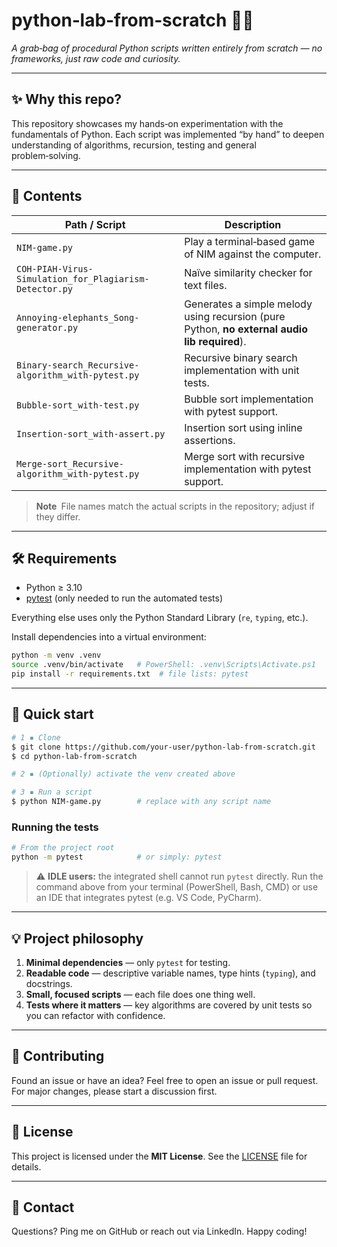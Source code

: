 # python‑lab‑from‑scratch 🧪🐍

*A grab‑bag of procedural Python scripts written entirely from scratch — no frameworks, just raw code and curiosity.*

---

## ✨ Why this repo?

This repository showcases my hands‑on experimentation with the fundamentals of Python. Each script was implemented “by hand” to deepen understanding of algorithms, recursion, testing and general problem‑solving.

---

## 📂 Contents

| Path / Script                                          | Description                                                                                  |
| ------------------------------------------------------ | -------------------------------------------------------------------------------------------- |
| `NIM-game.py`                                          | Play a terminal‑based game of NIM against the computer.                                      |
| `COH-PIAH-Virus-Simulation_for_Plagiarism-Detector.py` | Naïve similarity checker for text files.                                                     |
| `Annoying-elephants_Song-generator.py`                 | Generates a simple melody using recursion (pure Python, **no external audio lib required**). |
| `Binary-search_Recursive-algorithm_with-pytest.py`     | Recursive binary search implementation with unit tests.                                      |
| `Bubble-sort_with-test.py`                             | Bubble sort implementation with pytest support.                                              |
| `Insertion-sort_with-assert.py`                        | Insertion sort using inline assertions.                                                      |
| `Merge-sort_Recursive-algorithm_with-pytest.py`        | Merge sort with recursive implementation with pytest support.                                         |

> **Note** File names match the actual scripts in the repository; adjust if they differ.

---

## 🛠️ Requirements

* Python ≥ 3.10
* [pytest](https://pytest.org/) (only needed to run the automated tests)

Everything else uses only the Python Standard Library (`re`, `typing`, etc.).

Install dependencies into a virtual environment:

```bash
python -m venv .venv
source .venv/bin/activate   # PowerShell: .venv\Scripts\Activate.ps1
pip install -r requirements.txt  # file lists: pytest
```

---

## 🚀 Quick start

```bash
# 1 ▪ Clone
$ git clone https://github.com/your‑user/python‑lab‑from‑scratch.git
$ cd python‑lab‑from‑scratch

# 2 ▪ (Optionally) activate the venv created above

# 3 ▪ Run a script
$ python NIM-game.py        # replace with any script name
```

### Running the tests

```bash
# From the project root
python -m pytest            # or simply: pytest
```

> ⚠️ **IDLE users:** the integrated shell cannot run `pytest` directly. Run the command above from your terminal (PowerShell, Bash, CMD) or use an IDE that integrates pytest (e.g. VS Code, PyCharm).

---

## 💡 Project philosophy

1. **Minimal dependencies** — only `pytest` for testing.
2. **Readable code** — descriptive variable names, type hints (`typing`), and docstrings.
3. **Small, focused scripts** — each file does one thing well.
4. **Tests where it matters** — key algorithms are covered by unit tests so you can refactor with confidence.

---

## 🤝 Contributing

Found an issue or have an idea? Feel free to open an issue or pull request. For major changes, please start a discussion first.

---

## 📄 License

This project is licensed under the **MIT License**. See the [LICENSE](LICENSE) file for details.

---

## 📣 Contact

Questions? Ping me on GitHub or reach out via LinkedIn. Happy coding!
